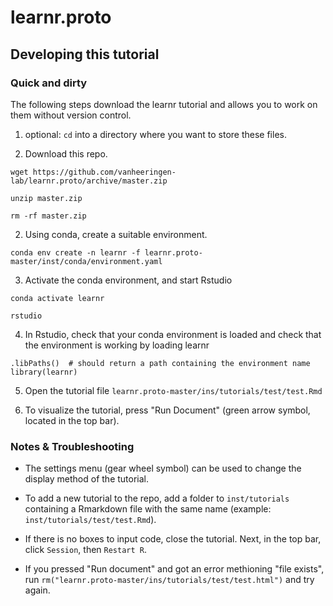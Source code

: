 # learnr.proto

## Developing this tutorial

### Quick and dirty

The following steps download the learnr tutorial and allows you to work on them without version control.

1) optional: `cd` into a directory where you want to store these files.

2) Download this repo.

```
wget https://github.com/vanheeringen-lab/learnr.proto/archive/master.zip

unzip master.zip

rm -rf master.zip
```

2) Using conda, create a suitable environment. 

```
conda env create -n learnr -f learnr.proto-master/inst/conda/environment.yaml
```

3) Activate the conda environment, and start Rstudio

```
conda activate learnr

rstudio
```

4) In Rstudio, check that your conda environment is loaded and check that the environment is working by loading learnr

```
.libPaths()  # should return a path containing the environment name
library(learnr)
```

5) Open the tutorial file `learnr.proto-master/ins/tutorials/test/test.Rmd`

6) To visualize the tutorial, press "Run Document" (green arrow symbol, located in the top bar).

### Notes & Troubleshooting
- The settings menu (gear wheel symbol) can be used to change the display method of the tutorial. 

- To add a new tutorial to the repo, add a folder to `inst/tutorials` containing a Rmarkdown file with the same name (example: `inst/tutorials/test/test.Rmd`).

- If there is no boxes to input code, close the tutorial. Next, in the top bar, click `Session`, then `Restart R`.

- If you pressed "Run document" and got an error methioning "file exists", run `rm("learnr.proto-master/ins/tutorials/test/test.html")` and try again.
